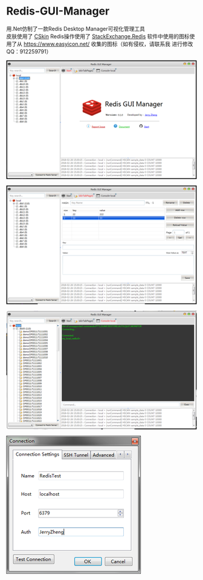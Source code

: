 # Redis-GUI-Manager  
用.Net仿制了一款Redis Desktop Manager可视化管理工具  
皮肤使用了 [CSkin](www.cskin.net/)
Redis操作使用了 [StackExchange.Redis](https://github.com/StackExchange/StackExchange.Redis)
软件中使用的图标使用了从 https://www.easyicon.net/ 收集的图标（如有侵权，请联系我 进行修改 QQ：912259791）  

![欢迎界面](https://github.com/ZJ69719496/Redis-GUI-Manager/blob/master/%E6%AC%A2%E8%BF%8E%E7%95%8C%E9%9D%A2.png)  

![编辑界面](https://github.com/ZJ69719496/Redis-GUI-Manager/blob/master/%E8%AE%BE%E5%80%BC%E7%95%8C%E9%9D%A2.png)  

![命令界面](https://github.com/ZJ69719496/Redis-GUI-Manager/blob/master/%E5%91%BD%E4%BB%A4%E7%95%8C%E9%9D%A2.png)  

![连接界面](https://github.com/ZJ69719496/Redis-GUI-Manager/blob/master/%E8%BF%9E%E6%8E%A5%E7%95%8C%E9%9D%A2.png)  
